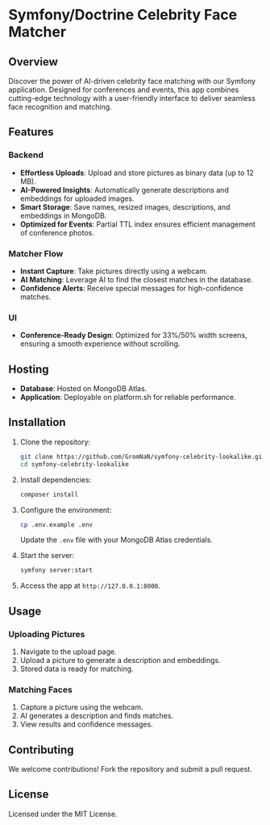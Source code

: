 # Symfony/Doctrine Celebrity Face Matcher

## Overview
Discover the power of AI-driven celebrity face matching with our Symfony application. Designed for conferences and events, this app combines cutting-edge technology with a user-friendly interface to deliver seamless face recognition and matching.

## Features

### Backend
- **Effortless Uploads**: Upload and store pictures as binary data (up to 12 MB).
- **AI-Powered Insights**: Automatically generate descriptions and embeddings for uploaded images.
- **Smart Storage**: Save names, resized images, descriptions, and embeddings in MongoDB.
- **Optimized for Events**: Partial TTL index ensures efficient management of conference photos.

### Matcher Flow
- **Instant Capture**: Take pictures directly using a webcam.
- **AI Matching**: Leverage AI to find the closest matches in the database.
- **Confidence Alerts**: Receive special messages for high-confidence matches.

### UI
- **Conference-Ready Design**: Optimized for 33%/50% width screens, ensuring a smooth experience without scrolling.

## Hosting
- **Database**: Hosted on MongoDB Atlas.
- **Application**: Deployable on platform.sh for reliable performance.

## Installation

1. Clone the repository:
   ```bash
   git clone https://github.com/GromNaN/symfony-celebrity-lookalike.git
   cd symfony-celebrity-lookalike
   ```

2. Install dependencies:
   ```bash
   composer install
   ```

3. Configure the environment:
   ```bash
   cp .env.example .env
   ```
   Update the `.env` file with your MongoDB Atlas credentials.

4. Start the server:
   ```bash
   symfony server:start
   ```

5. Access the app at `http://127.0.0.1:8000`.

## Usage

### Uploading Pictures
1. Navigate to the upload page.
2. Upload a picture to generate a description and embeddings.
3. Stored data is ready for matching.

### Matching Faces
1. Capture a picture using the webcam.
2. AI generates a description and finds matches.
3. View results and confidence messages.

## Contributing
We welcome contributions! Fork the repository and submit a pull request.

## License
Licensed under the MIT License.
